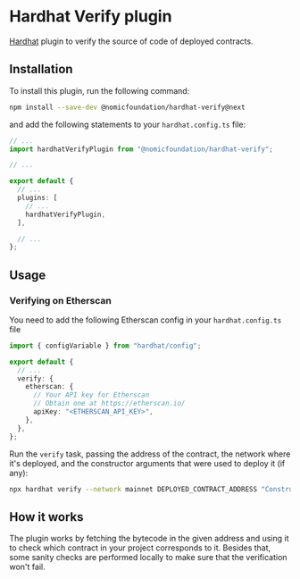 # Hardhat Verify plugin

[Hardhat](https://hardhat.org) plugin to verify the source of code of deployed contracts.

## Installation

To install this plugin, run the following command:

```bash
npm install --save-dev @nomicfoundation/hardhat-verify@next
```

and add the following statements to your `hardhat.config.ts` file:

```typescript
// ...
import hardhatVerifyPlugin from "@nomicfoundation/hardhat-verify";

// ...

export default {
  // ...
  plugins: [
    // ...
    hardhatVerifyPlugin,
  ],

  // ...
};
```

## Usage

### Verifying on Etherscan

You need to add the following Etherscan config in your `hardhat.config.ts` file

```typescript
import { configVariable } from "hardhat/config";

export default {
  // ...
  verify: {
    etherscan: {
      // Your API key for Etherscan
      // Obtain one at https://etherscan.io/
      apiKey: "<ETHERSCAN_API_KEY>",
    },
  },
};
```

Run the `verify` task, passing the address of the contract, the network where it's deployed, and the constructor arguments that were used to deploy it (if any):

```bash
npx hardhat verify --network mainnet DEPLOYED_CONTRACT_ADDRESS "Constructor argument 1"
```

## How it works

The plugin works by fetching the bytecode in the given address and using it to check which contract in your project corresponds to it. Besides that, some sanity checks are performed locally to make sure that the verification won't fail.
